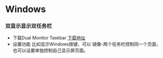 # Windows

### 双显示显示双任务栏
- 下载Dual Monitor Taskbar 
[下载地址](http://www.dijiu.com/soft/114481.htm#fileurl)
- 设置功能
比如显示Windows按键、可以 镜像-两个任务栏控制同一个页面，也可以设置单独控制自己显示屏页面。

